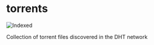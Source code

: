 torrents 
========
![Indexed](https://img.shields.io/badge/indexed-114753-blue)

Collection of torrent files discovered in the DHT network
